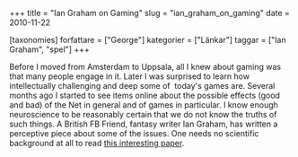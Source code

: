+++
title = "Ian Graham on Gaming"
slug = "ian_graham_on_gaming"
date = 2010-11-22

[taxonomies]
forfattare = ["George"]
kategorier = ["Länkar"]
taggar = ["Ian Graham", "spel"]
+++

Before I moved from Amsterdam to Uppsala, all I knew about gaming was that many people engage in it. Later I was surprised to learn how intellectually challenging and deep some of  today's games are. Several months ago I started to see items online about the possible effects (good and bad) of the Net in general and of games in particular. I know enough neuroscience to be reasonably certain that we do not know the truths of such things. A British FB Friend, fantasy writer Ian Graham, has written a perceptive piece about some of the issues. One needs no scientific background at all to read <a href="http://www.wordpunk.co.uk/index.php/2010/10/reveries-of-a-gaming-non-gamer/#more-1454">this interesting paper</a>.
